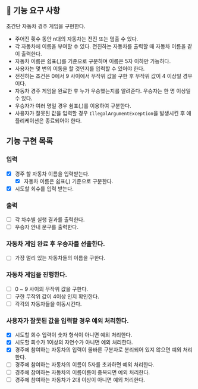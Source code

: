 ## 🚀 기능 요구 사항

초간단 자동차 경주 게임을 구현한다.

- 주어진 횟수 동안 n대의 자동차는 전진 또는 멈출 수 있다.
- 각 자동차에 이름을 부여할 수 있다. 전진하는 자동차를 출력할 때 자동차 이름을 같이 출력한다.
- 자동차 이름은 쉼표(,)를 기준으로 구분하며 이름은 5자 이하만 가능하다.
- 사용자는 몇 번의 이동을 할 것인지를 입력할 수 있어야 한다.
- 전진하는 조건은 0에서 9 사이에서 무작위 값을 구한 후 무작위 값이 4 이상일 경우이다.
- 자동차 경주 게임을 완료한 후 누가 우승했는지를 알려준다. 우승자는 한 명 이상일 수 있다.
- 우승자가 여러 명일 경우 쉼표(,)를 이용하여 구분한다.
- 사용자가 잘못된 값을 입력할 경우 `IllegalArgumentException`을 발생시킨 후 애플리케이션은 종료되어야 한다.

## 기능 구현 목록

### 입력

- [x] 경주 할 자동차 이름을 입력받는다.
  - [x] 자동차 이름은 쉼표(,) 기준으로 구분한다.
- [x] 시도할 회수를 입력 받는다.

### 출력

- [ ] 각 차수별 실행 결과를 출력한다.
- [ ] 우승자 안내 문구를 출력한다.

### 자동차 게임 완료 후 우승자를 선출한다.

- [ ] 가장 멀리 있는 자동차들의 이름을 구한다.

### 자동차 게임을 진행한다.

- [ ] 0 ~ 9 사이의 무작위 값을 구한다.
- [ ] 구한 무작위 값이 4이상 인지 확인한다.
- [ ] 각각의 자동차들을 이동시킨다.

### 사용자가 잘못된 값을 입력할 경우 예외 처리한다.

- [x] 시도할 회수 입력이 숫자 형식이 아니면 예외 처리한다.
- [x] 시도할 회수가 1이상의 자연수가 아니면 예외 처리한다.
- [x] 경주에 참여하는 자동차의 입력이 올바른 구분자로 분리되어 있지 않으면 예외 처리한다.
- [ ] 경주에 참여하는 자동차의 이름이 5자를 초과하면 예외 처리한다.
- [ ] 경주에 참여하는 자동차의 이름이름이 중복되면 예외 처리한다.
- [ ] 경주에 참여하는 자동차가 2대 이상이 아니면 예외 처리한다.
